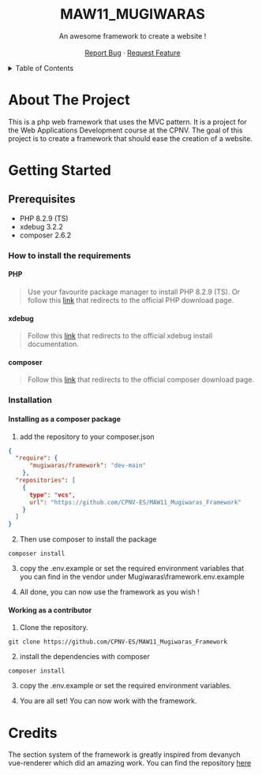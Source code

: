 <br />
<div align="center">

  <h1 align="center">MAW11_MUGIWARAS</h1>

  <p align="center">
    An awesome framework to create a website !
    <br />
    <br />
    <a href="https://github.com/CPNV-ES/MAW11_Mugiwaras_Framework/issues/new?assignees=&labels=bug&projects=&template=bug_report.md&title=%5BBUG%5D">Report Bug</a>
    ·
    <a href="https://github.com/CPNV-ES/MAW11_Mugiwaras_Framework/issues/new?assignees=&labels=enhancement&projects=&template=feature_request.md&title=">Request Feature</a>
  </p>
</div>

<details>
  <summary>Table of Contents</summary>
  <ol>
    <li>
      <a href="#about-the-project">About The Project</a>
    </li>
    <li>
      <a href="#getting-started">Getting Started</a>
      <ul>
        <li><a href="#prerequisites">Prerequisites</a></li>
        <li><a href="#installation">Installation</a></li>
      </ul>
    </li>
  </ol>
</details>

# About The Project

This is a php web framework that uses the MVC pattern. It is a project for the Web Applications Development course at the CPNV. The goal of this project is to create a framework that should ease the creation of a website.

# Getting Started

## Prerequisites

* PHP 8.2.9 (TS)
* xdebug 3.2.2
* composer 2.6.2

### How to install the requirements

#### PHP

> Use your favourite package manager to install PHP 8.2.9 (TS). Or follow this [link](https://www.php.net/manual/install.php) that redirects to the official PHP download page.

#### xdebug

> Follow this [link](https://xdebug.org/docs/install) that redirects to the official xdebug install documentation.

#### composer

> Follow this [link](https://getcomposer.org/download/) that redirects to the official composer download page.

<!-- The following installation procedure is not valid.  -->
### Installation

#### Installing as a composer package

1. add the repository to your composer.json
```json
{
  "require": {
      "mugiwaras/framework": "dev-main"
    },
  "repositories": [
    {
      type": "vcs",
      url": "https://github.com/CPNV-ES/MAW11_Mugiwaras_Framework"
    }
  ]
}
```

2. Then use composer to install the package

```shell
composer install 
```

3. copy the .env.example or set the required environment variables that you can find in the vendor under Mugiwaras\framework\.env.example

4. All done, you can now use the framework as you wish !

#### Working as a contributor

1. Clone the repository.

```shell
git clone https://github.com/CPNV-ES/MAW11_Mugiwaras_Framework
```

2. install the dependencies with composer

```shell
composer install
```

3. copy the .env.example or set the required environment variables.

4. You are all set! You can now work with the framework.

# Credits

The section system of the framework is greatly inspired from devanych vue-renderer which did an amazing work.
You can find the repository [here](https://github.com/devanych/view-renderer)
